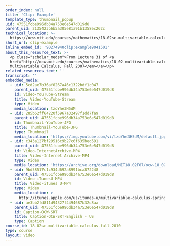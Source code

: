 ```yaml
---
order_index: null
title: 'Clip: Example'
template_type: thumbnail_popup
uid: 47551fcbe996db34a753e6e547d019d8
parent_uid: 2135423b6b5a305e81a91b1358ec262c
technical_location: >-
  https://ocw.mit.edu/courses/mathematics/18-02sc-multivariable-calculus-fall-2010/4.-triple-integrals-and-surface-integrals-in-3-space/part-c-line-integrals-and-stokes-theorem/session-93-example/clip-example
short_url: clip-example
inline_embed_id: '90274940clip:example9041501'
about_this_resource_text: >-
  <p class="scholar_medsm">From Lecture 31 of <a
  href="http://ocw.mit.edu/courses/mathematics/18-02-multivariable-calculus-fall-2007/video-lectures/"><em>18.02
  Multivariable Calculus, Fall 2007</em></a></p>
related_resources_text: ''
transcript: ''
embedded_media:
  - uid: 5cd2ae7b36af0267a46c1322bdf1c047
    parent_uid: 47551fcbe996db34a753e6e547d019d8
    id: Video-YouTube-Stream
    title: Video-YouTube-Stream
    type: Video
    media_location: tzoYhe3H5dM
  - uid: 285b62ff64220f5967a32497f1dd7fa9
    parent_uid: 47551fcbe996db34a753e6e547d019d8
    id: Thumbnail-YouTube-JPG
    title: Thumbnail-YouTube-JPG
    type: Thumbnail
    media_location: 'https://img.youtube.com/vi/tzoYhe3H5dM/default.jpg'
  - uid: c343a127bf29516c9b27c6f635bed591
    parent_uid: 47551fcbe996db34a753e6e547d019d8
    id: Video-InternetArchive-MP4
    title: Video-Internet Archive-MP4
    type: Video
    media_location: 'https://archive.org/download/MIT18.02F07/ocw-18_02-f07-lec31_300k.mp4'
  - uid: 9bd58517c1c934d692a8991bca872248
    parent_uid: 47551fcbe996db34a753e6e547d019d8
    id: Video-iTunesU-MP4
    title: Video-iTunes U-MP4
    type: Video
    media_location: >-
      http://itunes.apple.com/us/itunes-u/multivariable-calculus-spring/id354869122
  - uid: ae3bb2fd811d94327f4494687b32d8aa
    parent_uid: 47551fcbe996db34a753e6e547d019d8
    id: Caption-OCW-SRT
    title: Caption-OCW-SRT-English - US
    type: Caption
course_id: 18-02sc-multivariable-calculus-fall-2010
type: course
layout: video
---
```


